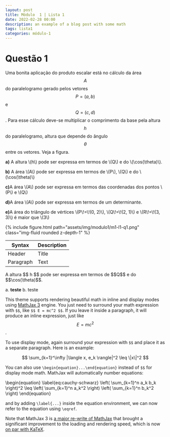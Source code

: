 ```yaml
---
layout: post
title: Módulo  1 | Lista 1
date: 2022-02-28 00:00
description: an example of a blog post with some math
tags: lista1
categories: módulo-1
---
```


# Questão 1

Uma bonita aplicação do produto escalar está no cálculo da área $$A$$ do paralelogramo gerado pelos vetores $$P = (a, b)$$ e $$Q = (c, d)$$. Para esse cálculo deve-se multiplicar o comprimento da base pela altura $$h$$ do paralelogramo, altura que depende do ângulo $$\theta$$ entre os vetores. Veja a figura.

<div class="row mt-3">
    <div class="col-sm mt-3 mt-md-0">
    <p>
    <b>a)</b> A altura \(h\) pode ser expressa em termos de \(Q\) e do \(\cos(\theta)\).
    </p>
    <p>
    <b>b)</b> A área \(A\) pode ser expressa em termos  de \(P\), \(Q\) e do \(\cos(\theta)\)
    </p>
     <p>
     <b>c)</b>A área \(A\) pode ser expressa em termos das  coordenadas dos pontos \(P\) e \(Q\)
    </p>
    <p>
     <b>d)</b>A área \(A\) pode ser expressa em termos de um determinante.
    </p>
    <p>
     <b>e)</b>A área do triângulo de vértices \(P\!=\!(0, 2)\), \(Q\!=\!(2, 1)\) e \(R\!=\!(3, 3)\) é maior que \(3\)
    </p>
       </div>
    <div class="col-sm mt-3 mt-md-0">
        {% include figure.html path="assets/img/modulo1/m1-l1-q1.png" class="img-fluid rounded z-depth-1" %}
    </div>
</div>

| Syntax      | Description |
| ----------- | ----------- |
| Header      | Title       |
| Paragraph   | Text        |

<div>
A altura $$ h $$ pode ser expressa em termos de $$Q$$ e do $$\cos(\theta)$$.
</div>





a. **teste**
b. teste

This theme supports rendering beautiful math in inline and display modes using [MathJax 3](https://www.mathjax.org/) engine. You just need to surround your math expression with `$$`, like `$$ E = mc^2 $$`. If you leave it inside a paragraph, it will produce an inline expression, just like $$ E = mc^2 $$.

To use display mode, again surround your expression with `$$` and place it as a separate paragraph. Here is an example:


$$
\sum_{k=1}^\infty |\langle x, e_k \rangle|^2 \leq \|x\|^2
$$

You can also use `\begin{equation}...\end{equation}` instead of `$$` for display mode math.
MathJax will automatically number equations:

\begin{equation}
\label{eq:cauchy-schwarz}
\left( \sum_{k=1}^n a_k b_k \right)^2 \leq \left( \sum_{k=1}^n a_k^2 \right) \left( \sum_{k=1}^n b_k^2 \right)
\end{equation}

and by adding `\label{...}` inside the equation environment, we can now refer to the equation using `\eqref`.

Note that MathJax 3 is [a major re-write of MathJax](https://docs.mathjax.org/en/latest/upgrading/whats-new-3.0.html) that brought a significant improvement to the loading and rendering speed, which is now [on par with KaTeX](http://www.intmath.com/cg5/katex-mathjax-comparison.php).

